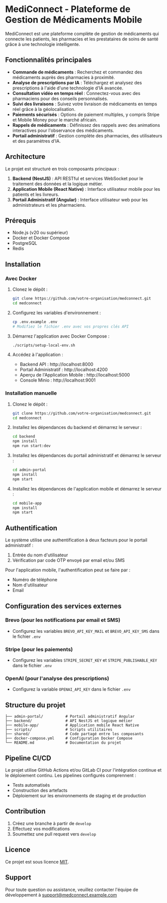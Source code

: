 # MediConnect - Plateforme de Gestion de Médicaments Mobile

MediConnect est une plateforme complète de gestion de médicaments qui connecte les patients, les pharmacies et les prestataires de soins de santé grâce à une technologie intelligente.

## Fonctionnalités principales

- **Commande de médicaments** : Recherchez et commandez des médicaments auprès des pharmacies à proximité.
- **Analyse de prescriptions par IA** : Téléchargez et analysez des prescriptions à l'aide d'une technologie d'IA avancée.
- **Consultation vidéo en temps réel** : Connectez-vous avec des pharmaciens pour des conseils personnalisés.
- **Suivi des livraisons** : Suivez votre livraison de médicaments en temps réel grâce à la géolocalisation.
- **Paiements sécurisés** : Options de paiement multiples, y compris Stripe et Mobile Money pour le marché africain.
- **Rappels de médicaments** : Définissez des rappels avec des animations interactives pour l'observance des médicaments.
- **Portail administratif** : Gestion complète des pharmacies, des utilisateurs et des paramètres d'IA.

## Architecture

Le projet est structuré en trois composants principaux :

1. **Backend (NestJS)** : API RESTful et services WebSocket pour le traitement des données et la logique métier.
2. **Application Mobile (React Native)** : Interface utilisateur mobile pour les patients et les livreurs.
3. **Portail Administratif (Angular)** : Interface utilisateur web pour les administrateurs et les pharmaciens.

## Prérequis

- Node.js (v20 ou supérieur)
- Docker et Docker Compose
- PostgreSQL
- Redis

## Installation

### Avec Docker

1. Clonez le dépôt :
   ```bash
   git clone https://github.com/votre-organisation/medconnect.git
   cd medconnect
   ```

2. Configurez les variables d'environnement :
   ```bash
   cp .env.example .env
   # Modifiez le fichier .env avec vos propres clés API
   ```

3. Démarrez l'application avec Docker Compose :
   ```bash
   ./scripts/setup-local-env.sh
   ```

4. Accédez à l'application :
   - Backend API : http://localhost:8000
   - Portail Administratif : http://localhost:4200
   - Aperçu de l'Application Mobile : http://localhost:5000
   - Console Minio : http://localhost:9001

### Installation manuelle

1. Clonez le dépôt :
   ```bash
   git clone https://github.com/votre-organisation/medconnect.git
   cd medconnect
   ```

2. Installez les dépendances du backend et démarrez le serveur :
   ```bash
   cd backend
   npm install
   npm run start:dev
   ```

3. Installez les dépendances du portail administratif et démarrez le serveur :
   ```bash
   cd admin-portal
   npm install
   npm start
   ```

4. Installez les dépendances de l'application mobile et démarrez le serveur :
   ```bash
   cd mobile-app
   npm install
   npm start
   ```

## Authentification

Le système utilise une authentification à deux facteurs pour le portail administratif :
1. Entrée du nom d'utilisateur
2. Vérification par code OTP envoyé par email et/ou SMS

Pour l'application mobile, l'authentification peut se faire par :
- Numéro de téléphone
- Nom d'utilisateur
- Email

## Configuration des services externes

### Brevo (pour les notifications par email et SMS)
- Configurez les variables `BREVO_API_KEY_MAIL` et `BREVO_API_KEY_SMS` dans le fichier `.env`

### Stripe (pour les paiements)
- Configurez les variables `STRIPE_SECRET_KEY` et `STRIPE_PUBLISHABLE_KEY` dans le fichier `.env`

### OpenAI (pour l'analyse des prescriptions)
- Configurez la variable `OPENAI_API_KEY` dans le fichier `.env`

## Structure du projet

```
├── admin-portal/          # Portail administratif Angular
├── backend/               # API NestJS et logique métier
├── mobile-app/            # Application mobile React Native
├── scripts/               # Scripts utilitaires
├── shared/                # Code partagé entre les composants
├── docker-compose.yml     # Configuration Docker Compose
└── README.md              # Documentation du projet
```

## Pipeline CI/CD

Le projet utilise GitHub Actions et/ou GitLab CI pour l'intégration continue et le déploiement continu. Les pipelines configurés comprennent :
- Tests automatisés
- Construction des artefacts
- Déploiement sur les environnements de staging et de production

## Contribution

1. Créez une branche à partir de `develop`
2. Effectuez vos modifications
3. Soumettez une pull request vers `develop`

## Licence

Ce projet est sous licence [MIT](LICENSE).

## Support

Pour toute question ou assistance, veuillez contacter l'équipe de développement à support@medconnect.example.com